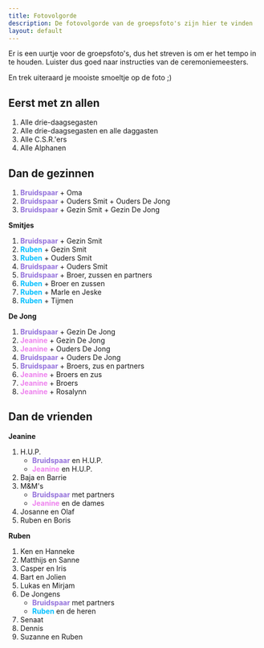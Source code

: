 ```yaml
---
title: Fotovolgorde
description: De fotovolgorde van de groepsfoto's zijn hier te vinden
layout: default
---
```


Er is een uurtje voor de groepsfoto's, dus het streven is om er het tempo in te houden. 
Luister dus goed naar instructies van de ceremoniemeesters.

En trek uiteraard je mooiste smoeltje op de foto ;)

## Eerst met zn allen
1. Alle drie-daagsegasten
1. Alle drie-daagsegasten en alle daggasten
1. Alle C.S.R.'ers
1. Alle Alphanen

## Dan de gezinnen
1. <b style="color: MediumPurple;">Bruidspaar</b> + Oma
1. <b style="color: MediumPurple;">Bruidspaar</b> + Ouders Smit + Ouders De Jong
1. <b style="color: MediumPurple;">Bruidspaar</b> + Gezin Smit + Gezin De Jong

**Smitjes**
1. <b style="color: MediumPurple;">Bruidspaar</b> + Gezin Smit
1. <b style="color: deepskyblue;">Ruben</b> + Gezin Smit
1. <b style="color: deepskyblue;">Ruben</b> + Ouders Smit
1. <b style="color: MediumPurple;">Bruidspaar</b> + Ouders Smit
1. <b style="color: MediumPurple;">Bruidspaar</b> + Broer, zussen en partners
1. <b style="color: deepskyblue;">Ruben</b> + Broer en zussen
1. <b style="color: deepskyblue;">Ruben</b> + Marle en Jeske
1. <b style="color: deepskyblue;">Ruben</b> + Tijmen

**De Jong**
1. <b style="color: MediumPurple;">Bruidspaar</b> + Gezin De Jong
1. <b style="color: violet;">Jeanine</b> + Gezin De Jong
1. <b style="color: violet;">Jeanine</b> + Ouders De Jong
1. <b style="color: MediumPurple;">Bruidspaar</b> + Ouders De Jong
1. <b style="color: MediumPurple;">Bruidspaar</b> + Broers, zus en partners
1. <b style="color: violet;">Jeanine</b> + Broers en zus
1. <b style="color: violet;">Jeanine</b> + Broers
1. <b style="color: violet;">Jeanine</b> + Rosalynn

## Dan de vrienden
**Jeanine**
1. H.U.P.
   * <b style="color: MediumPurple;">Bruidspaar</b> en H.U.P.
   * <b style="color: violet;">Jeanine</b> en H.U.P.
1. Baja en Barrie
1. M&M's
    * <b style="color: MediumPurple;">Bruidspaar</b> met partners
    * <b style="color: violet;">Jeanine</b> en de dames
1. Josanne en Olaf
1. Ruben en Boris

**Ruben**
1. Ken en Hanneke
1. Matthijs en Sanne
1. Casper en Iris
1. Bart en Jolien
1. Lukas en Mirjam
1. De Jongens
   * <b style="color: MediumPurple;">Bruidspaar</b> met partners
   * <b style="color: deepskyblue;">Ruben</b> en de heren
1. Senaat
1. Dennis
1. Suzanne en Ruben

